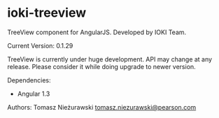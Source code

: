 ioki-treeview
=============

TreeView component for AngularJS. Developed by IOKI Team.

Current Version: 0.1.29

TreeView is currently under huge development. API may change at any release. Please consider it while doing upgrade to newer version.

Dependencies:
- Angular 1.3

Authors:
Tomasz Nieżurawski <tomasz.niezurawski@pearson.com>
